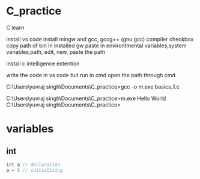 # C_practice
 C learn

 install vs code 
 install mingw and gcc, gccg++ (gnu gcc) compiler checkbox
 copy path of bin in installed gw
 paste in environtmental variables,system variables,path, edit, new, paste the path

install c intelligence extention

write the code in vs code but run in cmd
open the path through cmd  


C:\Users\yuvraj singh\Documents\C_practice>gcc -o m.exe basics_1.c

C:\Users\yuvraj singh\Documents\C_practice>m.exe
Hello World
C:\Users\yuvraj singh\Documents\C_practice>

# variables

## int 

```c
int a // declaration
a = 5 // initialising
```
